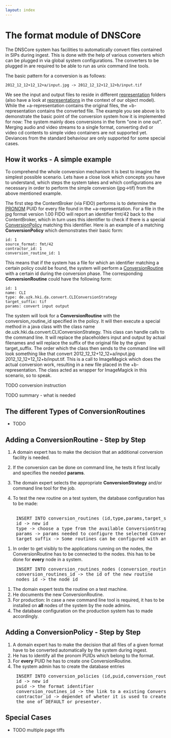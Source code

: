 ```yaml
---
layout: index
---
```



# The format module of DNSCore

The DNSCore system has facilities to automatically convert files contained in SIPs during ingest.
This is done with the help of various converters which can be plugged in via global system configurations.
The converters to be plugged in are required to be able to run as unix command line tools.

The basic pattern for a conversion is as follows:

    2012_12_12+12_12+a/input.jpg -> 2012_12_12+12_12+b/input.tif

We see the input and output files to reside in different
[representation](https://github.com/da-nrw/DNSCore/blob/master/ContentBroker/src/main/markdown/aip_specification.md#representations----restructuring-contents-with-representations) 
folders (also have a look at [representations](https://github.com/da-nrw/DNSCore/blob/master/ContentBroker/src/main/markdown/object_model.md#representation) 
in the context of our object model). While the +a-representation contains the original files, the +b-representation contains 
the converted file. The example you see above is to demonstrate the basic point of the conversion system how it is implemented for now:
The system mainly does conversions in the form "one in one out". Merging audio and video
streams to a single format, converting dvd or video cd contents to simple video containers are not supported yet. Deviances from the
standard behaviour are only supported for some special cases.

## How it works - A simple example

To comprehend the whole conversion mechanism it is best to imagine the simplest possible scenario.
Lets have a close look which concepts you have to understand, which steps the system takes and which configurations are necessary
in order to perform the simple conversion (jpg->tif) from the above mentioned example. 

The first step the ContentBroker (via FIDO) performs is to determine the [PRONOM](http://www.nationalarchives.gov.uk/PRONOM/Default.aspx) 
PUID for every file found in the +a-representation. For a file in the jpg format version 1.00
FIDO will report an identifier fmt/42 back to the ContentBroker, which in turn uses this identifier to check if there is a special
[ConversionPolicy](https://github.com/da-nrw/DNSCore/blob/master/ContentBroker/src/main/markdown/object_model.md#conversionpolicy) 
matching this identifier. Here is an example of a matching **ConversionPolicy** which demonstrates their basic form:

    id: 1
    source_format: fmt/42
    contractor_id: 1
    conversion_routine_id: 1

This means that if the system has a file for which an identifier matching a certain policy could be found, the system
will perform a [ConversionRoutine](https://github.com/da-nrw/DNSCore/blob/master/ContentBroker/src/main/markdown/object_model.md#conversionroutine) 
with a certain id during the conversion phase. The corresponding **ConversionRoutine** could
have the following form:

    id: 1
    name: CLI
    type: de.uzk.hki.da.convert.CLIConversionStrategy
    target_suffix: tif
    params: convert input output

The system will look for a **ConversionRoutine** with the conversion_routine_id specified in the policy. It will then
execute a special method in a java class with the class name de.uzk.hki.da.convert.CLIConversionStrategy. This
class can handle calls to the command line. It will replace the placeholders input and output by actual filenames and
will replace the suffix of the original file by the given target_suffix. The order which the class then sends
to the command line will look something like that convert 2012_12_12+12_12+a/input.jpg 2012_12_12+12_12+b/input.tif.
This is a call to ImageMagick which does the actual conversion work, resulting in a new file placed in the 
+b-representation. The class acted as wrapper for ImageMagick in this scenario, so to speak. 

TODO conversion instruction

TODO summary - what is needed


## The different Types of ConversionRoutines

* TODO

## Adding a ConversionRoutine - Step by Step

1. A domain expert has to make the decision that an additional conversion facility is needed.
1. If the conversion can be done on command line, he tests it first locally and specifies the needed **params**.
1. The domain expert selects the appropriate **ConversionStrategy** and/or command line tool for the job.

1. To test the new routine on a test system, the database configuration has to be made:
<pre>   
    INSERT INTO conversion_routines (id,type,params,target_suffix)
    id -> new id
    type -> choose a type from the available ConversionStragegies
    params -> params needed to configure the selected ConversionStrategy
    target_suffix -> Some routines can be configured with an entry here which determines the target format automatically. Others won't need it.
</pre>
1. In order to get visibly to the applications running on the nodes, 
the ConversionRoutine has to be connected to the nodes. this has to be done for **every** node in a system.
<pre>
    INSERT INTO conversion_routines_nodes (conversion_routines_id,nodes_id)
    conversion_routines_id -> the id of the new routine
    nodes_id -> the node id 
</pre>
1. The domain expert tests the routine on a test machine.   
1. He documents the new ConversionRoutine.
1. For production: In case a new command line tool is required, it has to be installed on **all** nodes of the system by the node admins.
1. The database configuration on the production system has to made accordingly.

## Adding a ConversionPolicy - Step by Step

1. A domain expert has to make the decision that all files of a given format have to be converted automatically by the system during ingest.
1. He has to identify all the pronom PUIDs which belong to the format.
1. For **every** PUID he has to create one ConversionRoutine.
1. The system admin has to create the database entries 
<pre>
    INSERT INTO conversion_policies (id,puid,conversion_routines_id,contractor_id)
    id -> new id
    puid -> the format identifier
    conversion_routines_id -> the link to a existing ConversionRoutine
    contractor_id -> dependet of wheter it is used to create conversions for archival or publication, the contractor_id has to be either
    the one of DEFAULT or presenter.
</pre>

## Special Cases

* TODO multiple page tiffs


